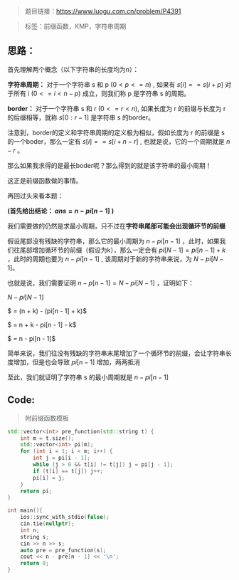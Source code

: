 > 题目链接：https://www.luogu.com.cn/problem/P4391

> 标签：前缀函数，KMP，字符串周期

## 思路：

首先理解两个概念（以下字符串的长度均为n）：

**字符串周期：** 对于一个字符串 s 和 p $(0 < p <= n)$ , 如果有 $s[i] == s[i + p]$ 对于所有 i $(0 <= i < n - p)$ 成立，则我们称 p 是字符串 s 的周期。

**border：** 对于一个字符串 s 和 r  $(0 <= r < n)$, 如果长度为 r 的前缀与长度为 r 的后缀相等，就称 $s[0:r - 1]$ 是字符串 s 的border。



注意到，border的定义和字符串周期的定义极为相似，假如长度为 r 的前缀是 s 的一个boder，那么一定有 $s[i] == s[i + n - r]$ , 也就是说，它的一个周期就是 $n - r$ 。

那么如果我求得的是最长boder呢？那么得到的就是该字符串的最小周期！

这正是前缀函数做的事情。



再回过头来看本题：

**(首先给出结论： $ans = n - pi[n - 1]$ )**

我们需要做的仍然是求最小周期，只不过在**字符串尾部可能会出现循环节的前缀**

假设尾部没有残缺的字符串，那么它的最小周期为 $n - pi[n - 1]$ ，此时，如果我们往尾部增加循环节的前缀（假设为k），那么一定会有 $pi[N - 1] = pi[n - 1] + k$ ，此时的周期也要为 $n - pi[n - 1]$ , 该周期对于新的字符串来说，为 $N - pi[N - 1]$。

也就是说，我们需要证明 $n - p[n - 1] = N - pi[N - 1]$ ，证明如下：

$N - pi[N - 1]$

$ = (n + k) - (pi[n - 1] + k)$

$ = n + k - pi[n - 1] - k$

$ = n - pi[n - 1]$

简单来说，我们往没有残缺的字符串末尾增加了一个循环节的前缀，会让字符串长度增加，但是也会导致 $pi[n - 1]$ 增加，两两抵消

至此，我们就证明了字符串 s 的最小周期就是 $n - pi[n - 1]$



## Code:

> 附前缀函数模板

```c++
std::vector<int> pre_function(std::string t) {
    int m = t.size();
    std::vector<int> pi(m);
    for (int i = 1; i < m; i++) {
        int j = pi[i - 1];
        while (j > 0 && t[i] != t[j]) j = pi[j - 1];
        if (t[i] == t[j]) j++;
        pi[i] = j;
    }
    return pi;
}

int main(){
    ios::sync_with_stdio(false);
    cin.tie(nullptr);
    int n;
    string s;
    cin >> n >> s;
    auto pre = pre_function(s);
    cout << n - pre[n - 1] << '\n';
    return 0;
}
```

